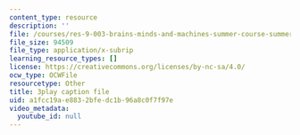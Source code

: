 ```yaml
---
content_type: resource
description: ''
file: /courses/res-9-003-brains-minds-and-machines-summer-course-summer-2015/a1fcc19ae8832bfedc1b96a8c0f7f97e_D8zaRaVWy9k.srt
file_size: 94509
file_type: application/x-subrip
learning_resource_types: []
license: https://creativecommons.org/licenses/by-nc-sa/4.0/
ocw_type: OCWFile
resourcetype: Other
title: 3play caption file
uid: a1fcc19a-e883-2bfe-dc1b-96a8c0f7f97e
video_metadata:
  youtube_id: null
---
```

